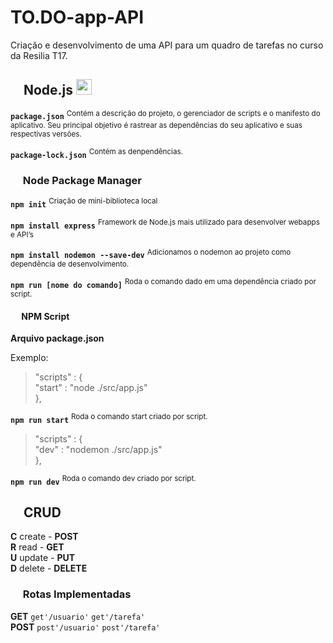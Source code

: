 # TO.DO-app-API
Criação e desenvolvimento de uma API para um quadro de tarefas no curso da Resilia T17.


  
  ##  <img src="https://miro.medium.com/max/400/1*tfZa4vsI6UusJYt_fzvGnQ.png" width="16px;"> Node.js <img src="https://cdn.iconscout.com/icon/free/png-256/node-js-1174925.png"  width="25px;"> 

 **`package.json`** <sup> Contém a descrição do projeto, o gerenciador de scripts e o manifesto do aplicativo. 
                           Seu principal objetivo é rastrear as dependências do seu aplicativo e suas respectivas versões.</sup>
                           
**`package-lock.json`** <sup> Contém as denpendências.</sup>

###  <img src="https://miro.medium.com/max/400/1*tfZa4vsI6UusJYt_fzvGnQ.png" width="16px;"> Node Package Manager

 **`npm init`**   <sup>Criação de mini-biblioteca local </sup> <br>
 
  **`npm install express`**   <sup>Framework de Node.js mais utilizado para desenvolver webapps e API’s </sup> <br>
  
  **`npm install nodemon --save-dev`**   <sup>Adicionamos o nodemon ao projeto como dependência de desenvolvimento.</sup> <br>

   **`npm run [nome do comando]`**   <sup>Roda o comando dado em uma dependência criado por script. </sup> <br>


####  <img src="https://miro.medium.com/max/400/1*tfZa4vsI6UusJYt_fzvGnQ.png" width="14px;"> NPM Script

**Arquivo package.json**<br>

Exemplo:<br>
>"scripts" : {<br>
  "start" : "node ./src/app.js"<br>
},

**`npm run start`** <sup>Roda o comando start criado por script. </sup> <br>


>"scripts" : {<br>
  "dev" : "nodemon ./src/app.js"<br>
},

**`npm run dev`** <sup>Roda o comando dev criado por script. </sup> <br>


##  <img src="https://miro.medium.com/max/400/1*tfZa4vsI6UusJYt_fzvGnQ.png" width="16px;"> CRUD
**C** create - **POST**<br> 
**R** read -  **GET** <br> 
**U** update - **PUT** <br> 
**D** delete - **DELETE**<br> 

###  <img src="https://miro.medium.com/max/400/1*tfZa4vsI6UusJYt_fzvGnQ.png" width="16px;"> Rotas Implementadas

**GET**
`get'/usuario'`
`get'/tarefa'`<br>
**POST**
`post'/usuario'`
`post'/tarefa'`
